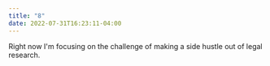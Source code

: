 ```yaml
---
title: "8"
date: 2022-07-31T16:23:11-04:00
---
```


Right now I'm focusing on the challenge of making a side hustle out of legal research. 

